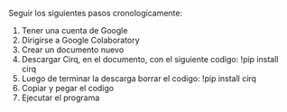 Seguir los siguientes pasos cronologicamente:
1. Tener una cuenta de Google
2. Dirigirse a Google Colaboratory
3. Crear un documento nuevo
4. Descargar Cirq, en el documento, con el siguiente codigo: !pip install cirq
5. Luego de terminar la descarga borrar el codigo: !pip install cirq
6. Copiar y pegar el codigo
7. Ejecutar el programa
